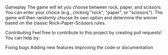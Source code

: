 Gameplay
The game will let you choose between rock, paper, and scissors. You can enter your choice (e.g., clicking "rock", "paper", or "scissors"). The game will then randomly choose its own option and determine the winner based on the classic Rock-Paper-Scissors rules.

Contributing
Feel free to contribute to this project by creating pull requests! You can help by:

Fixing bugs
Adding new features
Improving the code or documentation
